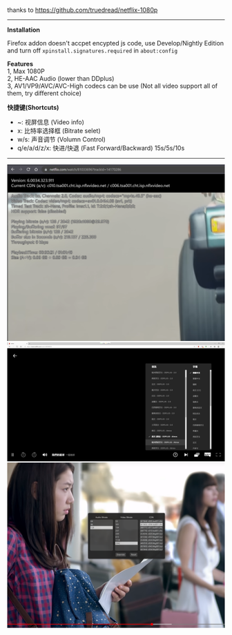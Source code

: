 thanks to https://github.com/truedread/netflix-1080p

--------------------------------------------------------------------------------------

**Installation**

Firefox addon doesn't accpet encypted js code, use Develop/Nightly Edition and turn off `xpinstall.signatures.required` in `about:config`

**Features**  
1, Max 1080P   
2, HE-AAC Audio (lower than DDplus)   
3, AV1/VP9/AVC/AVC-High codecs can be use (Not all video support all of them, try different choice)


**快捷键(Shortcuts)**
- ~: 视屏信息 (Video info)
- x: 比特率选择框 (Bitrate selet)
- w/s: 声音调节 (Volumn Control)
- q/e/a/d/z/x: 快进/快退 (Fast Forward/Backward) 15s/5s/10s


--------------------------------------------------------------------------------------
![image](./img/info.png)
![image](./img/subs.png)
![image](./img/rate.png)
